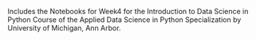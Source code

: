 Includes the Notebooks for Week4 for the Introduction to Data Science in Python Course of the Applied Data Science in Python Specialization by University of Michigan, Ann Arbor.

